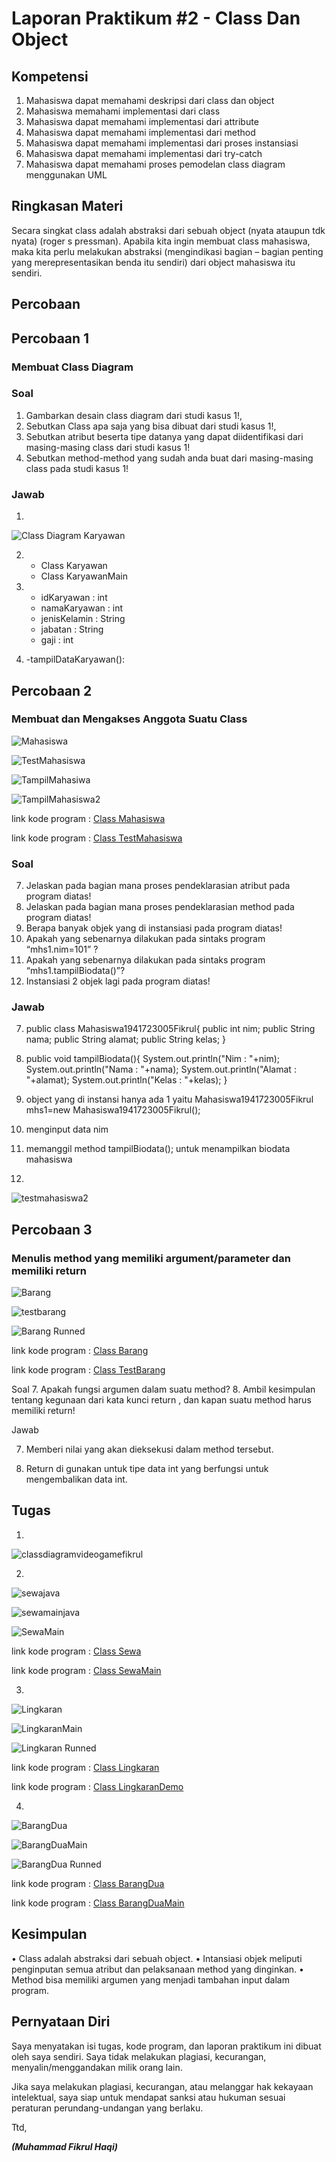 # Laporan Praktikum #2 - Class Dan Object

## Kompetensi

1) Mahasiswa dapat memahami deskripsi dari class dan object
2) Mahasiswa memahami implementasi dari class
3) Mahasiswa dapat memahami implementasi dari attribute
4) Mahasiswa dapat memahami implementasi dari method
5) Mahasiswa dapat memahami implementasi dari proses instansiasi
6) Mahasiswa dapat memahami implementasi dari try-catch
7) Mahasiswa dapat memahami proses pemodelan class diagram menggunakan UML

## Ringkasan Materi

Secara singkat class adalah abstraksi dari sebuah object (nyata ataupun tdk nyata) (roger s pressman). Apabila kita ingin membuat class mahasiswa, maka kita perlu melakukan abstraksi (mengindikasi bagian – bagian penting yang merepresentasikan benda itu sendiri) dari object mahasiswa itu sendiri.

## Percobaan

## Percobaan 1

### Membuat Class Diagram

### Soal

1. Gambarkan desain class diagram dari studi kasus 1!, 
2. Sebutkan Class apa saja yang bisa dibuat dari studi kasus 1!, 
3. Sebutkan atribut beserta tipe datanya yang dapat diidentifikasi dari masing-masing class dari studi kasus 1! 
4. Sebutkan method-method yang sudah anda buat dari masing-masing class pada studi kasus 1!

### Jawab

1. 
![Class Diagram Karyawan](img/classdiagramkaryawan.JPG)

2. - Class Karyawan
   - Class KaryawanMain

3. - idKaryawan : int
   - namaKaryawan : int
   - jenisKelamin : String
   - jabatan : String
   - gaji : int

4. -tampilDataKaryawan():

## Percobaan 2

### Membuat dan Mengakses Anggota Suatu Class

![Mahasiswa](img/Mahasiswa.JPG)

![TestMahasiswa](img/testmahasiswa1.JPG)

![TampilMahasiwa](img/tampilmahasiswa1.JPG)

![TampilMahasiswa2](img/tampilmahasiswa2.JPG)

link kode program : [Class Mahasiswa](../../src/2_Class_dan_Object/Mahasiswa1941723005Fikrul.java)

link kode program : [Class TestMahasiswa](../../src/2_Class_dan_Object/TestMahasiswa.java)

### Soal

7. Jelaskan pada bagian mana proses pendeklarasian atribut pada program diatas!
8. Jelaskan pada bagian mana proses pendeklarasian method pada program diatas!
9. Berapa banyak objek yang di instansiasi pada program diatas!
10. Apakah yang sebenarnya dilakukan pada sintaks program “mhs1.nim=101” ?
11. Apakah yang sebenarnya dilakukan pada sintaks program “mhs1.tampilBiodata()”? 
12. Instansiasi 2 objek lagi pada program diatas!

### Jawab

7. public class Mahasiswa1941723005Fikrul{
    public int nim;
    public String nama;
    public String alamat;
    public String kelas;
}

8. public void  tampilBiodata(){
    System.out.println("Nim       : "+nim);
    System.out.println("Nama      : "+nama);
    System.out.println("Alamat    : "+alamat);
    System.out.println("Kelas     : "+kelas);
}

9. object yang di instansi hanya ada 1 yaitu 
    Mahasiswa1941723005Fikrul mhs1=new Mahasiswa1941723005Fikrul();

10. menginput data nim

11. memanggil method tampilBiodata(); untuk menampilkan biodata mahasiswa

12. 
![testmahasiswa2](img/testmahasiswa2.JPG)

## Percobaan 3

### Menulis method yang memiliki argument/parameter dan memiliki return

![Barang](img/Barang.JPG)

![testbarang](img/testbarang.JPG)

![Barang Runned](img/tampilbarang.JPG)

link kode program : [Class Barang](../../src/2_Class_dan_Object/Barang1941723005Fikrul.java)

link kode program : [Class TestBarang](../../src/2_Class_dan_Object/TestBarang.java)

Soal
7. Apakah fungsi argumen dalam suatu method?
8. Ambil kesimpulan tentang kegunaan dari kata kunci return , dan kapan suatu method harus memiliki return!

Jawab

7. Memberi nilai yang akan dieksekusi dalam method tersebut.

8. Return di gunakan untuk tipe data int yang berfungsi untuk mengembalikan data int.


## Tugas
 

1. 
![classdiagramvideogamefikrul](img/classdiagramvideogamefikrul.JPG)

2.
![sewajava](img/sewajava.JPG)

![sewamainjava](img/sewamainjava.JPG)

![SewaMain](img/SewaMain.JPG)

link kode program : [Class Sewa](../../src/2_Class_dan_Object/Sewa1941723005Fikrul.java)

link kode program : [Class SewaMain](../../src/2_Class_dan_Object/SewaMain.java)

3. 
![Lingkaran](img/Lingkaran.JPG)

![LingkaranMain](img/LingkaranMain.JPG)

![Lingkaran Runned](img/tampillingkaran.JPG)

link kode program : [Class Lingkaran](../../src/2_Class_dan_Object/Lingkaran1941723005Fikrul.java)

link kode program : [Class LingkaranDemo](../../src/2_Class_dan_Object/LingkaranDemo.java)

4. 
![BarangDua](img/BarangDua.JPG)

![BarangDuaMain](img/BarangDuaMain.JPG)

![BarangDua Runned](img/BarangDuaTampil.JPG)

link kode program : [Class BarangDua](../../src/2_Class_dan_Object/BarangDua1941723005Fikrul.java)

link kode program : [Class BarangDuaMain](../../src/2_Class_dan_Object/BarangDuaMain.java)

## Kesimpulan

• Class adalah abstraksi dari sebuah object.
• Intansiasi objek meliputi penginputan semua atribut dan pelaksanaan method yang dinginkan.
• Method bisa memiliki argumen yang menjadi tambahan input dalam program.

## Pernyataan Diri

Saya menyatakan isi tugas, kode program, dan laporan praktikum ini dibuat oleh saya sendiri. Saya tidak melakukan plagiasi, kecurangan, menyalin/menggandakan milik orang lain.

Jika saya melakukan plagiasi, kecurangan, atau melanggar hak kekayaan intelektual, saya siap untuk mendapat sanksi atau hukuman sesuai peraturan perundang-undangan yang berlaku.

Ttd,

***(Muhammad Fikrul Haqi)***